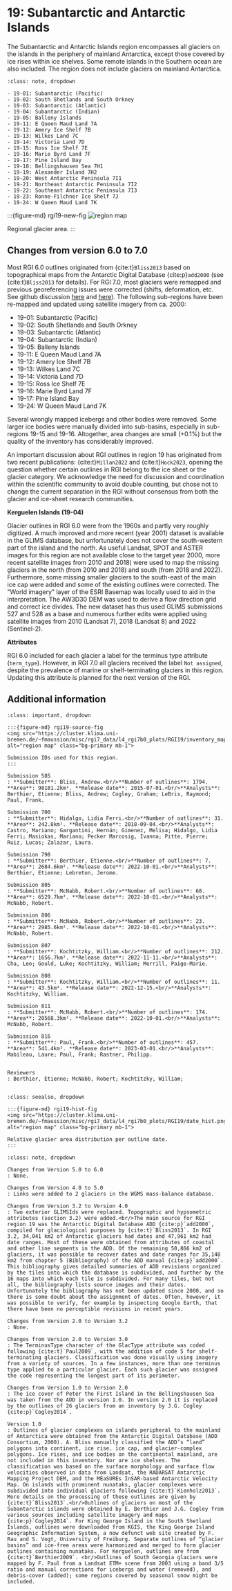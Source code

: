 # 19: Subantarctic and Antarctic Islands

The Subantarctic and Antarctic Islands region encompasses all glaciers on the islands in the periphery of mainland Antarctica, except those covered by ice rises within ice shelves. Some remote islands in the Southern ocean are also included. The region does not include glaciers on mainland Antarctica.

```{admonition} Subregions
:class: note, dropdown

- 19-01: Subantarctic (Pacific)
- 19-02: South Shetlands and South Orkney
- 19-03: Subantarctic (Atlantic)
- 19-04: Subantarctic (Indian)
- 19-05: Balleny Islands
- 19-11: E Queen Maud Land 7A
- 19-12: Amery Ice Shelf 7B
- 19-13: Wilkes Land 7C
- 19-14: Victoria Land 7D
- 19-15: Ross Ice Shelf 7E
- 19-16: Marie Byrd Land 7F
- 19-17: Pine Island Bay
- 19-18: Bellingshausen Sea 7H1
- 19-19: Alexander Island 7H2
- 19-20: West Antarctic Peninsula 7I1
- 19-21: Northeast Antarctic Peninsula 7I2
- 19-22: Southeast Antarctic Peninsula 7I3
- 19-23: Ronne-Filchner Ice Shelf 7J
- 19-24: W Queen Maud Land 7K

```

:::{figure-md} rgi19-new-fig
<img src="https://cluster.klima.uni-bremen.de/~fmaussion/misc/rgi7_data/l4_rgi7b0_plots/RGI19/isrgi6_map.jpeg" alt="region map" class="bg-primary mb-1">

Regional glacier area.
:::

## Changes from version 6.0 to 7.0

Most RGI 6.0 outlines originated from {cite:t}`Bliss2013` based on topographical maps from the Antarctic Digital Database {cite:p}`add2000` (see {cite:t}`Bliss2013` for details). For RGI 7.0, most glaciers were remapped and previous georeferencing issues were corrected (shifts, deformation, etc. See github discussion [here](https://github.com/GLIMS-RGI/rgi7_scripts/issues/61) and [here](https://github.com/GLIMS-RGI/rgi7_scripts/issues/64)). The following sub-regions have been re-mapped and updated using satellite imagery from ca. 2000:

- 19-01: Subantarctic (Pacific)
- 19-02: South Shetlands and South Orkney
- 19-03: Subantarctic (Atlantic)
- 19-04: Subantarctic (Indian)
- 19-05: Balleny Islands
- 19-11: E Queen Maud Land 7A
- 19-12: Amery Ice Shelf 7B
- 19-13: Wilkes Land 7C
- 19-14: Victoria Land 7D
- 19-15: Ross Ice Shelf 7E
- 19-16: Marie Byrd Land 7F
- 19-17: Pine Island Bay
- 19-24: W Queen Maud Land 7K

Several wrongly mapped icebergs and other bodies were removed. Some larger ice bodies were manually divided into sub-basins, especially in sub-regions 19-15 and 19-16. Altogether, area changes are small (+0.1%) but the quality of the inventory has considerably improved.

An important discussion about RGI outlines in region 19 has originated from two recent publications: {cite:t}`Millan2022` and {cite:t}`Hock2023`, opening the question whether certain outlines in RGI belong to the ice sheet or the glacier category. We acknowledge the need for discussion and coordination within the scientific community to avoid double counting, but chose not to change the current separation in the RGI without consensus from both the glacier and ice-sheet research communities.

**Kerguelen Islands (19-04)**

Glacier outlines in RGI 6.0 were from the 1960s and partly very roughly digitized. A much improved and more recent (year 2001) dataset is available in the GLIMS database, but unfortunately does not cover the south-western part of the island and the north. As useful Landsat, SPOT and ASTER images for this region are not available close to the target year 2000, more recent satellite images from 2010 and 2018) were used to map the missing glaciers in the north (from 2010 and 2018) and south (from 2018 and 2022). Furthermore, some missing smaller glaciers to the south-east of the main ice cap were added and some of the existing outlines were corrected. The "World imagery" layer of the ESRI Basemap was locally used to aid in the interpretation. The AW3D30 DEM was used to derive a flow direction grid and correct ice divides. The new dataset has thus used GLIMS submissions 527 and 528 as a base and numerous further edits were applied using satellite images from 2010 (Landsat 7), 2018 (Landsat 8) and 2022 (Sentinel-2).

**Attributes**

RGI 6.0 included for each glacier a label for the terminus type attribute (`term_type`). However, in RGI 7.0 all glaciers received the label `Not assigned`, despite the prevalence of marine or shelf-terminating glaciers in this region. Updating this attribute is planned for the next version of the RGI.

## Additional information 

```{admonition} Data sources and analysts
:class: important, dropdown

:::{figure-md} rgi19-source-fig
<img src="https://cluster.klima.uni-bremen.de/~fmaussion/misc/rgi7_data/l4_rgi7b0_plots/RGI19/inventory_map.jpeg" alt="region map" class="bg-primary mb-1">

Submission IDs used for this region.
:::

Submission 585
: **Submitter**: Bliss, Andrew.<br/>**Number of outlines**: 1794. **Area**: 98181.2km². **Release date**: 2015-07-01.<br/>**Analysts**: Berthier, Etienne; Bliss, Andrew; Cogley, Graham; LeBris, Raymond; Paul, Frank.

Submission 700
: **Submitter**: Hidalgo, Lidia Ferri.<br/>**Number of outlines**: 31. **Area**: 242.8km². **Release date**: 2018-09-04.<br/>**Analysts**: Castro, Mariano; Gargantini, Hernán; Gimenez, Melisa; Hidalgo, Lidia Ferri; Masiokas, Mariano; Pecker Marcosig, Ivanna; Pitte, Pierre; Ruiz, Lucas; Zalazar, Laura.

Submission 798
: **Submitter**: Berthier, Etienne.<br/>**Number of outlines**: 7. **Area**: 2684.6km². **Release date**: 2022-10-01.<br/>**Analysts**: Berthier, Etienne; Lebreton, Jerome.

Submission 805
: **Submitter**: McNabb, Robert.<br/>**Number of outlines**: 68. **Area**: 6529.7km². **Release date**: 2022-10-01.<br/>**Analysts**: McNabb, Robert.

Submission 806
: **Submitter**: McNabb, Robert.<br/>**Number of outlines**: 23. **Area**: 2985.6km². **Release date**: 2022-10-01.<br/>**Analysts**: McNabb, Robert.

Submission 807
: **Submitter**: Kochtitzky, William.<br/>**Number of outlines**: 212. **Area**: 1656.7km². **Release date**: 2022-11-11.<br/>**Analysts**: Cha, Leo; Gould, Luke; Kochtitzky, William; Merrill, Paige-Marie.

Submission 808
: **Submitter**: Kochtitzky, William.<br/>**Number of outlines**: 11. **Area**: 43.5km². **Release date**: 2022-12-15.<br/>**Analysts**: Kochtitzky, William.

Submission 811
: **Submitter**: McNabb, Robert.<br/>**Number of outlines**: 174. **Area**: 20568.3km². **Release date**: 2022-10-01.<br/>**Analysts**: McNabb, Robert.

Submission 816
: **Submitter**: Paul, Frank.<br/>**Number of outlines**: 457. **Area**: 541.4km². **Release date**: 2023-03-01.<br/>**Analysts**: Mabileau, Laure; Paul, Frank; Rastner, Philipp.


Reviewers
: Berthier, Etienne; McNabb, Robert; Kochtitzky, William;


```

```{admonition} Outlines date distribution
:class: seealso, dropdown

:::{figure-md} rgi19-hist-fig
<img src="https://cluster.klima.uni-bremen.de/~fmaussion/misc/rgi7_data/l4_rgi7b0_plots/RGI19/date_hist.png" alt="region map" class="bg-primary mb-1">

Relative glacier area distribution per outline date.
:::

```

```{admonition} Version history
:class: note, dropdown

Changes from Version 5.0 to 6.0
: None.

Changes from Version 4.0 to 5.0
: Links were added to 2 glaciers in the WGMS mass-balance database.

Changes from Version 3.2 to Version 4.0
: Two exterior GLIMSIds were replaced. Topographic and hypsometric attributes (section 3.2) were added.<br/>The main source for RGI region 19 was the Antarctic Digital Database ADD {cite:p}`add2000`, compiled for glaciological purposes by {cite:t}`Bliss2013`. In RGI 3.2, 34,041 km2 of Antarctic glaciers had dates and 47,961 km2 had date ranges. Most of these were obtained from attributes of coastal and other line segments in the ADD. Of the remaining 50,866 km2 of glaciers, it was possible to recover dates and date ranges for 35,148 km2 from chapter 5 (Bibliography) of the ADD manual {cite:p}`add2000`. This bibliography gives detailed summaries of ADD revisions organized by the tiles into which the database is subdivided, and further by the 16 maps into which each tile is subdivided. For many tiles, but not all, the bibliography lists source images and their dates. Unfortunately the bibliography has not been updated since 2000, and so there is some doubt about the assignment of dates. Often, however, it was possible to verify, for example by inspecting Google Earth, that there have been no perceptible revisions in recent years.

Changes from Version 2.0 to Version 3.2
: None.

Changes from Version 2.0 to Version 3.0
: The TerminusType character of the GlacType attribute was coded following {cite:t}`Paul2009`, with the addition of code 5 for shelf-terminating glaciers. Classification was done visually using imagery from a variety of sources. In a few instances, more than one terminus type applied to a particular glacier. Each such glacier was assigned the code representing the longest part of its perimeter.

Changes from Version 1.0 to Version 2.0
: The ice cover of Peter the First Island in the Bellingshausen Sea was taken from the ADD in version 1.0. In version 2.0 it is replaced by the outlines of 26 glaciers from an inventory by J.G. Cogley {cite:p}`Cogley2014`.

Version 1.0
: Outlines of glacier complexes on islands peripheral to the mainland of Antarctica were obtained from the Antarctic Digital Database (ADD Consortium, 2000). A. Bliss manually classified the ADD’s “land” polygons into continent, ice rise, ice cap, and glacier-complex polygons. Ice rises, and ice bodies on the continental mainland, are not included in this inventory. Nor are ice shelves. The classification was based on the surface morphology and surface flow velocities observed in data from Landsat, the RADARSAT Antarctic Mapping Project DEM, and the MEaSUREs InSAR-based Antarctic Velocity Map. On islands with prominent nunataks, glacier complexes were subdivided into individual glaciers following {cite:t}`Kienholz2013`. More details on the processing of these outlines are given by {cite:t}`Bliss2013`.<br/>Outlines of glaciers on most of the Subantarctic islands were obtained by E. Berthier and J.G. Cogley from various sources including satellite imagery and maps {cite:p}`Cogley2014`. For King George Island in the South Shetland Islands, outlines were downloaded from KGIS, the King George Island Geographic Information System, a now defunct web site created by F. Rau and S. Vogt, University of Freiburg. Separate outlines of “glacier basins” and ice-free areas were harmonized and merged to form glacier outlines containing nunataks. For Kerguelen, outlines are from {cite:t}`Berthier2009`. <br/>Outlines of South Georgia glaciers were mapped by F. Paul from a Landsat ETM+ scene from 2003 using a band 3/5 ratio and manual corrections for icebergs and water (removed), and debris-cover (added); some regions covered by seasonal snow might be included.

```
